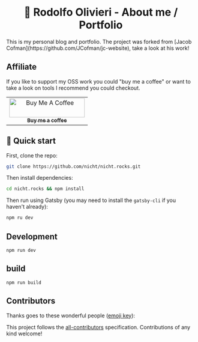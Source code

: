 <h1 align="center">
  🐼 Rodolfo Olivieri - About me / Portfolio
</h1>
This is my personal blog and portfolio. The project was forked from [Jacob Cofman](https://github.com/JCofman/jc-website), take a look at his work!

## Affiliate

If you like to support my OSS work you could "buy me a coffee" or want to take a look on tools I recommend you could checkout.

<table>
    <tr>
        <td align="center">
            <a href="https://www.buymeacoffee.com/nichtt" target="_blank">
                <img src="https://cdn.buymeacoffee.com/buttons/lato-yellow.png" alt="Buy Me A Coffee" width="201" height="51">
                <br />
                <sub>
                    <b>Buy me a coffee</b>
                </sub>
            </a>
         </td>
    </tr>
</table>

## 🚀 Quick start

First, clone the repo:

```sh
git clone https://github.com/nicht/nicht.rocks.git
```

Then install dependencies:

```sh
cd nicht.rocks && npm install
```

Then run using Gatsby (you may need to install the `gatsby-cli` if you haven't already):

```sh
npm ru dev
```

## Development

```shell
npm run dev
```

## build

```shell
npm run build
```

## Contributors

Thanks goes to these wonderful people ([emoji key](https://allcontributors.org/docs/en/emoji-key)):

<!-- ALL-CONTRIBUTORS-LIST:START - Do not remove or modify this section -->
<!-- prettier-ignore -->
<!-- ALL-CONTRIBUTORS-LIST:END -->

This project follows the [all-contributors](https://github.com/all-contributors/all-contributors) specification. Contributions of any kind welcome!
